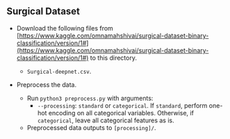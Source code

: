 Surgical Dataset
---
* Download the following files from [https://www.kaggle.com/omnamahshivai/surgical-dataset-binary-classification/version/1#](https://www.kaggle.com/omnamahshivai/surgical-dataset-binary-classification/version/1#) to this directory.
	* `Surgical-deepnet.csv`.

* Preprocess the data.
    * Run `python3 preprocess.py` with arguments:
    	* `--processing`: `standard` or `categorical`. If `standard`, perform one-hot encoding on all categorical variables. Otherwise, if `categorical`, leave all categorical features as is.
    * Preprocessed data outputs to `[processing]/`.
